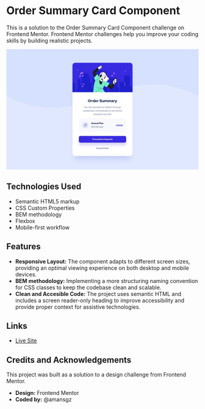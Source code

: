 # Order Summary Card Component

This is a solution to the Order Summary Card Component challenge on Frontend Mentor. Frontend Mentor challenges help you improve your coding skills by building realistic projects.

![Design preview for the Order summary card component](./assets/desktop-design.jpg)

## Technologies Used

- Semantic HTML5 markup
- CSS Custom Properties
- BEM methodology
- Flexbox
- Mobile-first workflow

## Features

- **Responsive Layout:** The component adapts to different screen sizes, providing an optimal viewing experience on both desktop and mobile devices.
- **BEM methodology:** Implementing a more structuring naming convention for CSS classes to keep the codebase clean and scalable.
- **Clean and Accesible Code:** The project uses semantic HTML and includes a screen reader-only heading to improve accessibility and provide proper context for assistive technologies.

## Links

- [Live Site](https://order-summary-solution-css.netlify.app)

## Credits and Acknowledgements

This project was built as a solution to a design challenge from Frontend Mentor.

- **Design:** Frontend Mentor
- **Coded by:** @amansgz
